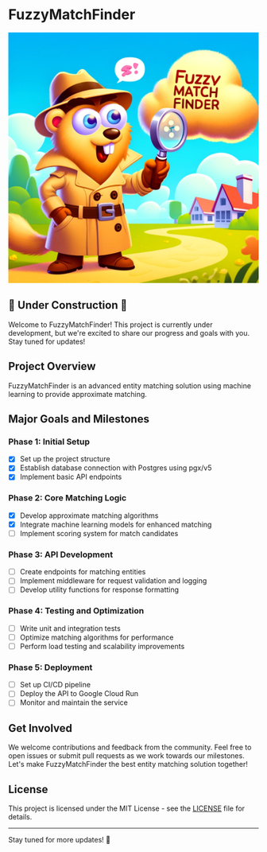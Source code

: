 # FuzzyMatchFinder

![FuzzyMatchFinder](assets/FuzzyMatchFinder.webp)

## 🚧 Under Construction 🚧

Welcome to FuzzyMatchFinder! This project is currently under development, but we're excited to share our progress and goals with you. Stay tuned for updates!

## Project Overview

FuzzyMatchFinder is an advanced entity matching solution using machine learning to provide approximate matching.

## Major Goals and Milestones

### Phase 1: Initial Setup

- [x] Set up the project structure
- [x] Establish database connection with Postgres using pgx/v5
- [x] Implement basic API endpoints

### Phase 2: Core Matching Logic

- [x] Develop approximate matching algorithms
- [x] Integrate machine learning models for enhanced matching
- [ ] Implement scoring system for match candidates

### Phase 3: API Development

- [ ] Create endpoints for matching entities
- [ ] Implement middleware for request validation and logging
- [ ] Develop utility functions for response formatting

### Phase 4: Testing and Optimization

- [ ] Write unit and integration tests
- [ ] Optimize matching algorithms for performance
- [ ] Perform load testing and scalability improvements

### Phase 5: Deployment

- [ ] Set up CI/CD pipeline
- [ ] Deploy the API to Google Cloud Run
- [ ] Monitor and maintain the service

## Get Involved

We welcome contributions and feedback from the community. Feel free to open issues or submit pull requests as we work towards our milestones. Let's make FuzzyMatchFinder the best entity matching solution together!

## License

This project is licensed under the MIT License - see the [LICENSE](LICENSE) file for details.

---

Stay tuned for more updates! 🚀
